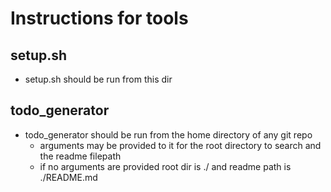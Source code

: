 # Instructions for tools

## setup.sh

- setup.sh should be run from this dir

## todo_generator

- todo_generator should be run from the home directory of any git repo
    - arguments may be provided to it for the root directory to search and the readme filepath
    - if no arguments are provided root dir is ./ and readme path is ./README.md
